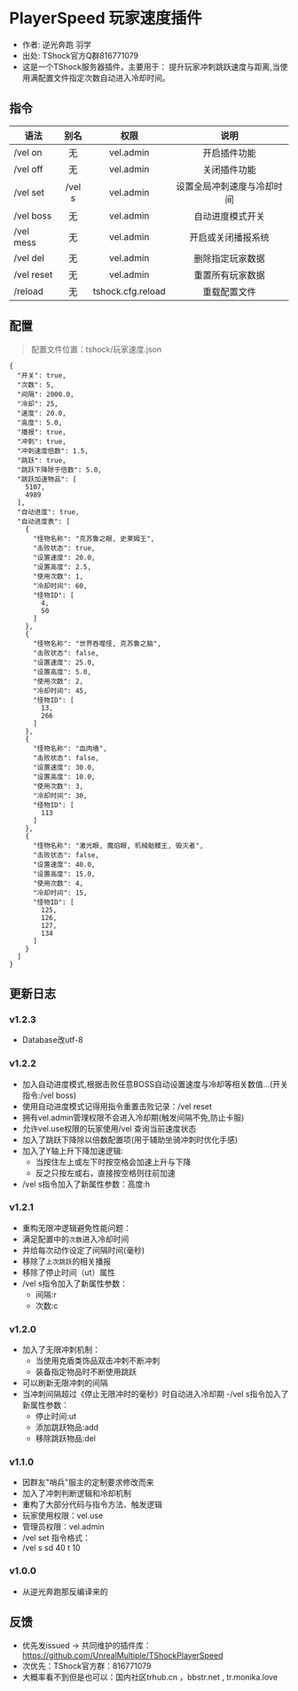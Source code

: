 # PlayerSpeed 玩家速度插件

- 作者: 逆光奔跑 羽学
- 出处: TShock官方Q群816771079
- 这是一个TShock服务器插件，主要用于：
提升玩家冲刺跳跃速度与距离,当使用满配置文件指定次数自动进入冷却时间。


## 指令

| 语法         |   别名   |        权限         |      说明       |
|------------|:------:|:-----------------:|:-------------:|
| /vel on    |   无    |     vel.admin     |    开启插件功能     |
| /vel off   |   无    |     vel.admin     |    关闭插件功能     |
| /vel set   | /vel s |     vel.admin     | 设置全局冲刺速度与冷却时间 |
| /vel boss  |   无    |     vel.admin     |   自动进度模式开关    |
| /vel mess  |   无    |     vel.admin     |   开启或关闭播报系统   |
| /vel del   |   无    |     vel.admin     |   删除指定玩家数据    |
| /vel reset |   无    |     vel.admin     |   重置所有玩家数据    |
| /reload    |   无    | tshock.cfg.reload |    重载配置文件     |

## 配置
> 配置文件位置：tshock/玩家速度.json
```json5
{
  "开关": true,
  "次数": 5,
  "间隔": 2000.0,
  "冷却": 25,
  "速度": 20.0,
  "高度": 5.0,
  "播报": true,
  "冲刺": true,
  "冲刺速度倍数": 1.5,
  "跳跃": true,
  "跳跃下降除于倍数": 5.0,
  "跳跃加速物品": [
    5107,
    4989
  ],
  "自动进度": true,
  "自动进度表": [
    {
      "怪物名称": "克苏鲁之眼, 史莱姆王",
      "击败状态": true,
      "设置速度": 20.0,
      "设置高度": 2.5,
      "使用次数": 1,
      "冷却时间": 60,
      "怪物ID": [
        4,
        50
      ]
    },
    {
      "怪物名称": "世界吞噬怪, 克苏鲁之脑",
      "击败状态": false,
      "设置速度": 25.0,
      "设置高度": 5.0,
      "使用次数": 2,
      "冷却时间": 45,
      "怪物ID": [
        13,
        266
      ]
    },
    {
      "怪物名称": "血肉墙",
      "击败状态": false,
      "设置速度": 30.0,
      "设置高度": 10.0,
      "使用次数": 3,
      "冷却时间": 30,
      "怪物ID": [
        113
      ]
    },
    {
      "怪物名称": "激光眼, 魔焰眼, 机械骷髅王, 毁灭者",
      "击败状态": false,
      "设置速度": 40.0,
      "设置高度": 15.0,
      "使用次数": 4,
      "冷却时间": 15,
      "怪物ID": [
        125,
        126,
        127,
        134
      ]
    }
  ]
}
```

## 更新日志

### v1.2.3
- Database改utf-8

### v1.2.2
- 加入自动进度模式,根据击败任意BOSS自动设置速度与冷却等相关数值…(开关指令:/vel boss)
- 使用自动进度模式记得用指令重置击败记录：/vel reset 
- 拥有vel.admin管理权限不会进入冷却期(触发间隔不免,防止卡服)
- 允许vel.use权限的玩家使用/vel 查询当前速度状态
- 加入了跳跃下降除以倍数配置项(用于辅助坐骑冲刺时优化手感)
- 加入了Y轴上升下降加速逻辑:
  - 当按住左上或左下时按空格会加速上升与下降
  - 反之只按左或右，直接按空格则往前加速
- /vel s指令加入了新属性参数：高度:h

### v1.2.1
- 重构无限冲逻辑避免性能问题：
- 满足配置中的`次数`进入冷却时间
- 并给每次动作设定了间隔时间(毫秒)
- 移除了`上次跳跃`的相关播报
- 移除了停止时间（ut）属性
- /vel s指令加入了新属性参数：
  - 间隔:r
  - 次数:c

### v1.2.0
- 加入了无限冲刺机制：
  - 当使用克盾类饰品双击冲刺不断冲刺
  - 装备指定物品时不断使用跳跃
- 可以刷新无限冲刺的间隔
- 当冲刺间隔超过《停止无限冲时的毫秒》时自动进入冷却期
-/vel s指令加入了新属性参数：
  - 停止时间:ut
  - 添加跳跃物品:add
  - 移除跳跃物品:del

### v1.1.0
- 因群友"哨兵"服主的定制要求修改而来
- 加入了冲刺判断逻辑和冷却机制
- 重构了大部分代码与指令方法、触发逻辑
- 玩家使用权限：vel.use
- 管理员权限：vel.admin
- /vel set 指令格式：
 - /vel s sd 40 t 10

### v1.0.0
- 从逆光奔跑那反编译来的

## 反馈
- 优先发issued -> 共同维护的插件库：https://github.com/UnrealMultiple/TShockPlayerSpeed
- 次优先：TShock官方群：816771079
- 大概率看不到但是也可以：国内社区trhub.cn ，bbstr.net , tr.monika.love